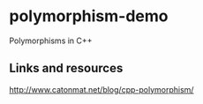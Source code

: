 # polymorphism-demo
Polymorphisms in C++

## Links and resources
http://www.catonmat.net/blog/cpp-polymorphism/

